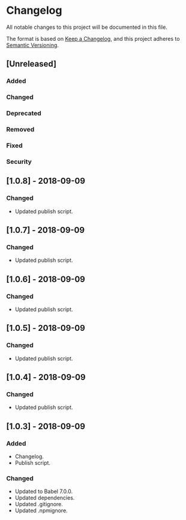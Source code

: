 # Changelog

All notable changes to this project will be documented in this file.

The format is based on [Keep a Changelog](https://keepachangelog.com/en/1.0.0/),
and this project adheres to [Semantic Versioning](https://semver.org/spec/v2.0.0.html).

## [Unreleased]
### Added
### Changed
### Deprecated
### Removed
### Fixed
### Security

## [1.0.8] - 2018-09-09
### Changed
- Updated publish script.

## [1.0.7] - 2018-09-09
### Changed
- Updated publish script.

## [1.0.6] - 2018-09-09
### Changed
- Updated publish script.

## [1.0.5] - 2018-09-09
### Changed
- Updated publish script.

## [1.0.4] - 2018-09-09
### Changed
- Updated publish script.

## [1.0.3] - 2018-09-09
### Added
- Changelog.
- Publish script.

### Changed
- Updated to Babel 7.0.0.
- Updated dependencies.
- Updated .gitignore.
- Updated .npmignore.
